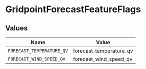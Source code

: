 # GridpointForecastFeatureFlags


## Values

| Name                      | Value                     |
| ------------------------- | ------------------------- |
| `FORECAST_TEMPERATURE_QV` | forecast_temperature_qv   |
| `FORECAST_WIND_SPEED_QV`  | forecast_wind_speed_qv    |